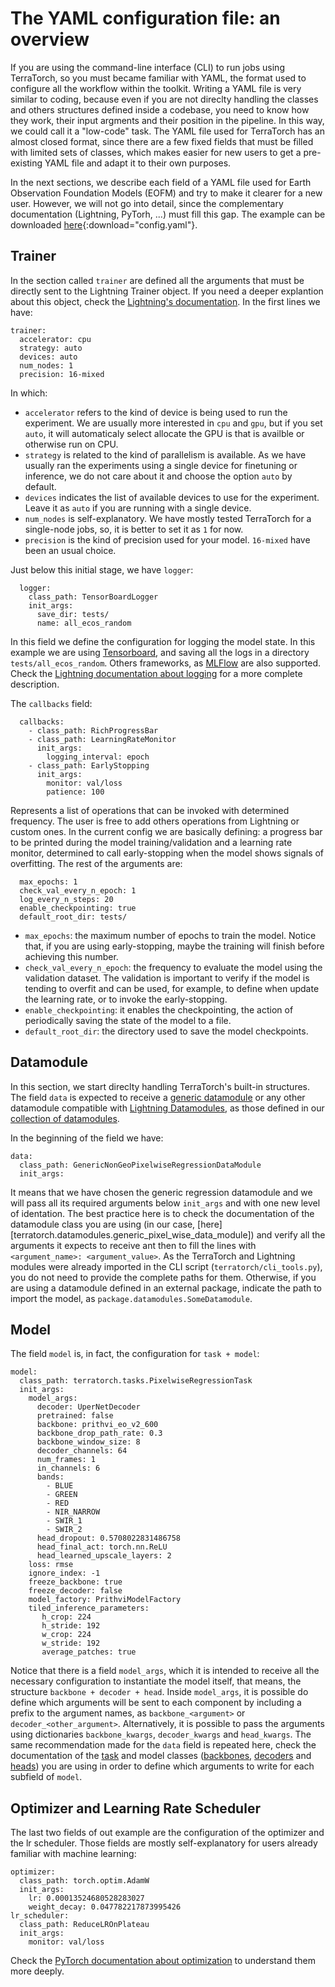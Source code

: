 # The YAML configuration file: an overview 

If you are using the command-line interface (CLI) to run jobs using TerraTorch, so you must became familiar with
YAML, the format used to configure all the workflow within the toolkit. Writing a YAML file is very similar to
coding, because even if you are not direclty handling the classes and others structures defined inside a codebase,
you need to know how they work, their input argments and their position in the pipeline. In this way, we
could call it a "low-code" task.
The YAML file used for TerraTorch has an almost closed format, since there are a few fixed fields that must be filled with
limited sets of classes, which makes easier for new users to get a pre-existing YAML file and adapt it to
their own purposes. 
 
In the next sections, we describe each field of a YAML file used for Earth Observation Foundation Models (EOFM) and try to make it clearer for a new user. However, we will not go into detail, since the complementary documentation (Lightning, PyTorh, ...) must fill this gap. The example can be
downloaded [here](config.yaml){:download="config.yaml"}. 

## Trainer

In the section called `trainer` are defined all the arguments that must be directly sent to the Lightning
Trainer object. If you need a deeper explantion about this object, check the [Lightning's documentation](https://lightning.ai/docs/pytorch/stable/common/trainer.html).
In the first lines we have:

```
trainer:
  accelerator: cpu
  strategy: auto
  devices: auto
  num_nodes: 1
  precision: 16-mixed
```
In which:

* `accelerator` refers to the kind of device is being used to run the experiment. We are usually
more interested in `cpu` and `gpu`, but if you set `auto`, it will automaticaly select allocate the GPU is
that is availble or otherwise run on CPU.
* `strategy` is related to the kind of parallelism is available. As we have usually ran the experiments using a
single device for finetuning or inference, we do not care about it and choose the option `auto` by default. 
* `devices` indicates the list of available devices to use for the experiment. Leave it as `auto` if you are
running with a single device. 
* `num_nodes` is self-explanatory. We have mostly tested TerraTorch for a single-node jobs, so, it is better to
set it as `1` for now. 
* `precision` is the kind of precision used for your model. `16-mixed` have been an usual choice. 

Just below this initial stage, we have `logger`:
```
  logger:
    class_path: TensorBoardLogger
    init_args:
      save_dir: tests/
      name: all_ecos_random
```
In this field we define the configuration for logging the model state. In this example we are using
[Tensorboard](https://www.tensorflow.org/tensorboard?hl=pt-br), and saving all the logs in a directory `tests/all_ecos_random`. 
Others frameworks, as [MLFlow](https://mlflow.org/) are also supported. Check the [Lightning documentation
about logging](https://lightning.ai/docs/pytorch/stable/extensions/logging.html) for a more complete description. 

The `callbacks` field:
```
  callbacks:
    - class_path: RichProgressBar
    - class_path: LearningRateMonitor
      init_args:
        logging_interval: epoch
    - class_path: EarlyStopping
      init_args:
        monitor: val/loss
        patience: 100
```
Represents a list of operations that can be invoked with determined frequency. The user is free to add
others operations from Lightning or custom ones. In the current config we are basically defining: a progress
bar to be printed during the model training/validation and a learning rate monitor, determined to call early-stopping when the model shows
signals of overfitting. 
The rest of the arguments are:
```
  max_epochs: 1
  check_val_every_n_epoch: 1
  log_every_n_steps: 20
  enable_checkpointing: true
  default_root_dir: tests/
```

* `max_epochs`: the maximum number of epochs to train the model. Notice that, if you are using early-stopping,
    maybe the training will finish before achieving this number. 
* `check_val_every_n_epoch`: the frequency to evaluate the model using the validation dataset. The validation
    is important to verify if the model is tending to overfit and  can be used, for example, to define when update the learning rate, or to invoke the early-stopping. 
* `enable_checkpointing`: it enables the checkpointing, the action of periodically saving the state of the
    model to a file. 
* `default_root_dir`: the directory used to save the model checkpoints. 

## Datamodule

In this section, we start direclty handling TerraTorch's built-in structures. The field `data` is expected to
receive a [generic datamodule](../generic_datamodules.md) or any other datamodule compatible with [Lightning
Datamodules](https://lightning.ai/docs/pytorch/stable/data/datamodule.html), as those defined
in our [collection of datamodules](../datamodules.md). 

In the beginning of the field we have:
```
data:
  class_path: GenericNonGeoPixelwiseRegressionDataModule
  init_args:
```
It means that we have chosen the generic regression datamodule and we will pass all its required arguments below
`init_args` and with one new level of identation. The best practice here is to check the documentation of the
datamodule class you are using (in our case, [here][terratorch.datamodules.generic_pixel_wise_data_module])
and verify all the arguments it expects to receive ant then to fill the lines
with `<argument_name>: <argument_value>`. 
As the TerraTorch and Lightning modules were already imported in the CLI script (`terratorch/cli_tools.py`),
you do not need to provide the complete paths for them. Otherwise, if you are using a datamodule defined in an
external package, indicate the path to import the model, as `package.datamodules.SomeDatamodule`. 

## Model

The field `model` is, in fact, the configuration for `task + model`: 
```
model:
  class_path: terratorch.tasks.PixelwiseRegressionTask
  init_args:
    model_args:
      decoder: UperNetDecoder
      pretrained: false
      backbone: prithvi_eo_v2_600
      backbone_drop_path_rate: 0.3
      backbone_window_size: 8
      decoder_channels: 64
      num_frames: 1
      in_channels: 6
      bands:
        - BLUE
        - GREEN
        - RED
        - NIR_NARROW
        - SWIR_1
        - SWIR_2
      head_dropout: 0.5708022831486758
      head_final_act: torch.nn.ReLU
      head_learned_upscale_layers: 2
    loss: rmse
    ignore_index: -1
    freeze_backbone: true
    freeze_decoder: false
    model_factory: PrithviModelFactory
    tiled_inference_parameters:
       h_crop: 224
       h_stride: 192
       w_crop: 224
       w_stride: 192
       average_patches: true
```
Notice that there is a field `model_args`, which it is intended to receive all the necessary configuration to
instantiate the model itself, that means, the structure `backbone + decoder + head`. Inside `model_args`, it
is possible do define which arguments will be sent to each component by including a prefix to the argument
names, as `backbone_<argument>` or `decoder_<other_argument>`. Alternatively, it is possible to pass the
arguments using dictionaries `backbone_kwargs`, `decoder_kwargs` and `head_kwargs`. The same recommendation
made for the `data` field is repeated here, check the documentation of the [task](../tasks.md) and
model classes ([backbones](../backbones), [decoders](../decoders.md) and [heads](../heads)) you are using in
order to define which arguments to write for each subfield of `model`. 

## Optimizer and Learning Rate Scheduler

The last two fields of out example are the configuration of the optimizer and the lr scheduler. Those fields
are mostly self-explanatory for users already familiar with machine learning:

```
optimizer:
  class_path: torch.optim.AdamW
  init_args:
    lr: 0.00013524680528283027
    weight_decay: 0.047782217873995426
lr_scheduler:
  class_path: ReduceLROnPlateau
  init_args:
    monitor: val/loss
```
Check the [PyTorch documentation about optimization](https://pytorch.org/docs/stable/optim.html) to understand them more deeply. 


